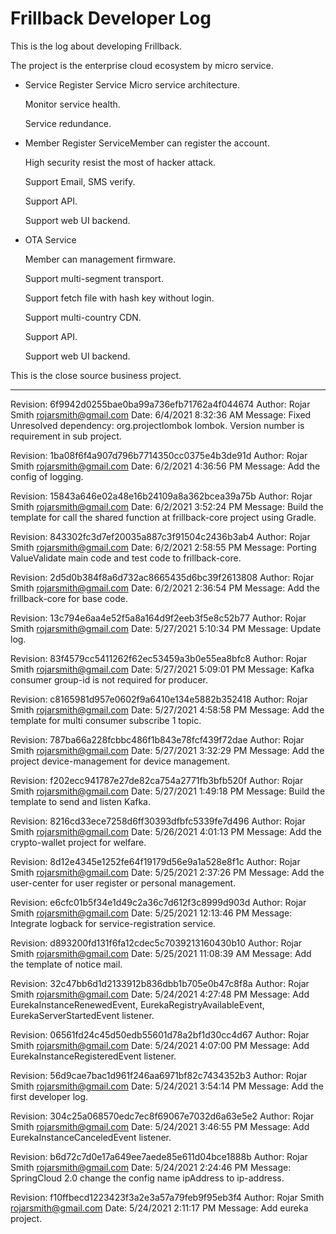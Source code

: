 Frillback Developer Log
===

This is the log about developing Frillback.

The project is the enterprise cloud ecosystem by micro service.

- Service Register Service
  Micro service architecture.

  Monitor service health.

  Service redundance.

- Member Register ServiceMember can register the account.

  High security resist the most of hacker attack.

  Support Email, SMS verify.

  Support API.

  Support web UI backend.

- OTA Service

  Member can management firmware.

  Support multi-segment transport.

  Support fetch file with hash key without login.

  Support multi-country CDN.

  Support API.

  Support web UI backend.

This is the close source business project. 

------

Revision: 6f9942d0255bae0ba99a736efb71762a4f044674
Author: Rojar Smith <rojarsmith@gmail.com>
Date: 6/4/2021 8:32:36 AM
Message:
Fixed Unresolved dependency: org.projectlombok lombok. Version number is requirement in sub project.


Revision: 1ba08f6f4a907d796b7714350cc0375e4b3de91d
Author: Rojar Smith <rojarsmith@gmail.com>
Date: 6/2/2021 4:36:56 PM
Message:
Add the config of logging.


Revision: 15843a646e02a48e16b24109a8a362bcea39a75b
Author: Rojar Smith <rojarsmith@gmail.com>
Date: 6/2/2021 3:52:24 PM
Message:
Build the template for call the shared function at frillback-core project using Gradle.


Revision: 843302fc3d7ef20035a887c3f91504c2436b3ab4
Author: Rojar Smith <rojarsmith@gmail.com>
Date: 6/2/2021 2:58:55 PM
Message:
Porting ValueValidate main code and test code to frillback-core.


Revision: 2d5d0b384f8a6d732ac8665435d6bc39f2613808
Author: Rojar Smith <rojarsmith@gmail.com>
Date: 6/2/2021 2:36:54 PM
Message:
Add the frillback-core for base code.


Revision: 13c794e6aa4e52f5a8a164d9f2eeb3f5e8c52b77
Author: Rojar Smith <rojarsmith@gmail.com>
Date: 5/27/2021 5:10:34 PM
Message:
Update log.


Revision: 83f4579cc5411262f62ec53459a3b0e55ea8bfc8
Author: Rojar Smith <rojarsmith@gmail.com>
Date: 5/27/2021 5:09:01 PM
Message:
Kafka consumer group-id is not required for producer.


Revision: c8165981d957e0602f9a6410e134e5882b352418
Author: Rojar Smith <rojarsmith@gmail.com>
Date: 5/27/2021 4:58:58 PM
Message:
Add the template for multi consumer subscribe 1 topic.


Revision: 787ba66a228fcbbc486f1b843e78fcf439f72dae
Author: Rojar Smith <rojarsmith@gmail.com>
Date: 5/27/2021 3:32:29 PM
Message:
Add the project device-management for device management.


Revision: f202ecc941787e27de82ca754a2771fb3bfb520f
Author: Rojar Smith <rojarsmith@gmail.com>
Date: 5/27/2021 1:49:18 PM
Message:
Build the template to send and listen Kafka.


Revision: 8216cd33ece7258d6ff30393dfbfc5339fe7d496
Author: Rojar Smith <rojarsmith@gmail.com>
Date: 5/26/2021 4:01:13 PM
Message:
Add the crypto-wallet project for welfare.


Revision: 8d12e4345e1252fe64f19179d56e9a1a528e8f1c
Author: Rojar Smith <rojarsmith@gmail.com>
Date: 5/25/2021 2:37:26 PM
Message:
Add the user-center for user register or personal management.


Revision: e6cfc01b5f34e1d49c2a36c7d612f3c8999d903d
Author: Rojar Smith <rojarsmith@gmail.com>
Date: 5/25/2021 12:13:46 PM
Message:
Integrate logback for service-registration service.


Revision: d893200fd131f6fa12cdec5c7039213160430b10
Author: Rojar Smith <rojarsmith@gmail.com>
Date: 5/25/2021 11:08:39 AM
Message:
Add the template of notice mail.


Revision: 32c47bb6d1d2133912b836dbb1b705e0b47c8f8a
Author: Rojar Smith <rojarsmith@gmail.com>
Date: 5/24/2021 4:27:48 PM
Message:
Add EurekaInstanceRenewedEvent, EurekaRegistryAvailableEvent, EurekaServerStartedEvent listener.


Revision: 06561fd24c45d50edb55601d78a2bf1d30cc4d67
Author: Rojar Smith <rojarsmith@gmail.com>
Date: 5/24/2021 4:07:00 PM
Message:
Add EurekaInstanceRegisteredEvent listener.


Revision: 56d9cae7bac1d961f246aa6971bf82c7434352b3
Author: Rojar Smith <rojarsmith@gmail.com>
Date: 5/24/2021 3:54:14 PM
Message:
Add the first developer log.


Revision: 304c25a068570edc7ec8f69067e7032d6a63e5e2
Author: Rojar Smith <rojarsmith@gmail.com>
Date: 5/24/2021 3:46:55 PM
Message:
Add EurekaInstanceCanceledEvent listener.


Revision: b6d72c7d0e17a649ee7aede85e611d04bce1888b
Author: Rojar Smith <rojarsmith@gmail.com>
Date: 5/24/2021 2:24:46 PM
Message:
SpringCloud 2.0 change the config name ipAddress to ip-address.


Revision: f10ffbecd1223423f3a2e3a57a79feb9f95eb3f4
Author: Rojar Smith <rojarsmith@gmail.com>
Date: 5/24/2021 2:11:17 PM
Message:
Add eureka project.
